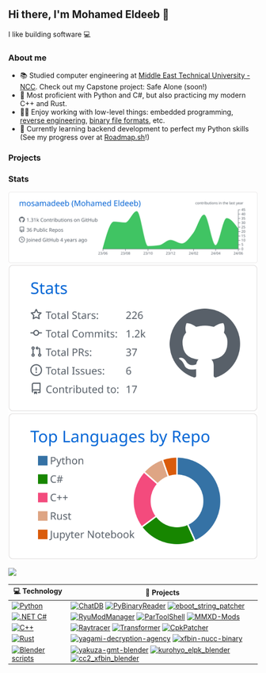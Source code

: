 ## Hi there, I'm Mohamed Eldeeb 👋

I like building software 💻

### About me
- 📚 Studied computer engineering at [Middle East Technical University - NCC](https://ncc.metu.edu.tr/). Check out my Capstone project: Safe Alone (soon!)
- 💪 Most proficient with Python and C#, but also practicing my modern C++ and Rust.
- 👨‍💻 Enjoy working with low-level things: embedded programming, [reverse engineering](https://github.com/mosamadeeb/YakuzaParless), [binary file formats](https://github.com/mosamadeeb/eboot_string_patcher), etc.
- 🧠 Currently learning backend development to perfect my Python skills (See my progress over at [Roadmap.sh](https://roadmap.sh/python?s=666ee8175a1e5ea6c270f1b9)!)

### Projects
<!-- https://github.com/gleich/profile_stack -->

### Stats

<!-- https://github.com/vn7n24fzkq/github-profile-summary-cards -->
[![](https://raw.githubusercontent.com/mosamadeeb/mosamadeeb/main/profile-summary-card-output/github/0-profile-details.svg)](https://github.com/vn7n24fzkq/github-profile-summary-cards)
[![](https://raw.githubusercontent.com/mosamadeeb/mosamadeeb/main/profile-summary-card-output/github/3-stats.svg)](https://github.com/vn7n24fzkq/github-profile-summary-cards) [![](https://raw.githubusercontent.com/mosamadeeb/mosamadeeb/main/profile-summary-card-output/github/1-repos-per-language.svg)](https://github.com/vn7n24fzkq/github-profile-summary-cards)

<!-- https://github.com/yhype -->
![](https://hit.yhype.me/github/profile?user_id=52977072)
<!-- START OF PROFILE STACK, DO NOT REMOVE -->
| 💻 **Technology** | 🚀 **Projects** |
| - | - |
| [![Python](https://img.shields.io/static/v1?label=&message=Python&color=3776AB&logo=python&logoColor=FFFFFF)](https://www.python.org/) | [![ChatDB](https://img.shields.io/static/v1?label=&message=ChatDB&color=000605&logo=github&logoColor=FFFFFF&labelColor=000605)](https://github.com/mosamadeeb/ChatDB) [![PyBinaryReader](https://img.shields.io/static/v1?label=&message=PyBinaryReader&color=000605&logo=github&logoColor=FFFFFF&labelColor=000605)](https://github.com/mosamadeeb/PyBinaryReader) [![eboot_string_patcher](https://img.shields.io/static/v1?label=&message=eboot_string_patcher&color=000605&logo=github&logoColor=FFFFFF&labelColor=000605)](https://github.com/mosamadeeb/eboot_string_patcher) |
| [![.NET C#](https://img.shields.io/static/v1?label=&message=.NET%20C#&color=512BD4&logo=dotnet&logoColor=FFFFFF)](https://dotnet.microsoft.com/en-us/) | [![RyuModManager](https://img.shields.io/static/v1?label=&message=RyuModManager&color=000605&logo=github&logoColor=FFFFFF&labelColor=000605)](https://github.com/mosamadeeb/RyuModManager) [![ParToolShell](https://img.shields.io/static/v1?label=&message=ParToolShell&color=000605&logo=github&logoColor=FFFFFF&labelColor=000605)](https://github.com/mosamadeeb/ParToolShell) [![MMXD-Mods](https://img.shields.io/static/v1?label=&message=MMXD-Mods&color=000605&logo=github&logoColor=FFFFFF&labelColor=000605)](https://github.com/mosamadeeb/MMXD-Mods/tree/main/Tangerine) |
| [![C++](https://img.shields.io/static/v1?label=&message=C++&color=00599C&logo=cplusplus&logoColor=FFFFFF)](https://isocpp.org/) | [![Raytracer](https://img.shields.io/static/v1?label=&message=Raytracer&color=000605&logo=github&logoColor=FFFFFF&labelColor=000605)](https://github.com/mosamadeeb/Raytracer) [![Transformer](https://img.shields.io/static/v1?label=&message=Transformer&color=000605&logo=github&logoColor=FFFFFF&labelColor=000605)](https://github.com/mosamadeeb/Transformer) [![CpkPatcher](https://img.shields.io/static/v1?label=&message=CpkPatcher&color=000605&logo=github&logoColor=FFFFFF&labelColor=000605)](https://github.com/mosamadeeb/CpkPatcher) |
| [![Rust](https://img.shields.io/static/v1?label=&message=Rust&color=000000&logo=rust&logoColor=FFFFFF)](https://www.rust-lang.org/) | [![yagami-decryption-agency](https://img.shields.io/static/v1?label=&message=yagami-decryption-agency&color=000605&logo=github&logoColor=FFFFFF&labelColor=000605)](https://github.com/mosamadeeb/yagami-decryption-agency) [![xfbin-nucc-binary](https://img.shields.io/static/v1?label=&message=xfbin-nucc-binary&color=000605&logo=github&logoColor=FFFFFF&labelColor=000605)](https://github.com/mosamadeeb/xfbin-nucc-binary) |
| [![Blender scripts](https://img.shields.io/static/v1?label=&message=Blender%20scripts&color=E87D0D&logo=blender&logoColor=FFFFFF)](https://www.blender.org/) | [![yakuza-gmt-blender](https://img.shields.io/static/v1?label=&message=yakuza-gmt-blender&color=000605&logo=github&logoColor=FFFFFF&labelColor=000605)](https://github.com/mosamadeeb/yakuza-gmt-blender) [![kurohyo_elpk_blender](https://img.shields.io/static/v1?label=&message=kurohyo_elpk_blender&color=000605&logo=github&logoColor=FFFFFF&labelColor=000605)](https://github.com/mosamadeeb/kurohyo_elpk_blender) [![cc2_xfbin_blender](https://img.shields.io/static/v1?label=&message=cc2_xfbin_blender&color=000605&logo=github&logoColor=FFFFFF&labelColor=000605)](https://github.com/mosamadeeb/cc2_xfbin_blender) |
<!-- END OF PROFILE STACK, DO NOT REMOVE -->